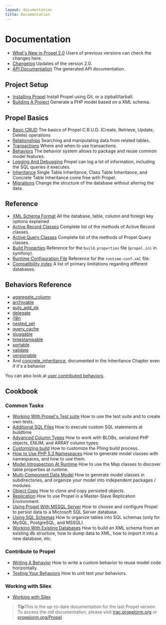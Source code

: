 ```yaml
---
layout: documentation
title: Documentation
---
```



# Documentation #

 * [What's New in Propel 2.0](whats-new.html) Users of previous versions can check the changes here.
 * [Changelog](https://github.com/propelorm/Propel2/blob/master/UPDATE.md) Updates of the version 2.0.
 * [API Documentation](http://api.propelorm.org/) The generated API documentation.

## Project Setup ##

 * [Installing Propel](01-installation.html) Install Propel using Git, or a zipball/tarball.
 * [Building A Project](02-buildtime.html) Generate a PHP model based on a XML schema.

## Propel Basics ##

* [Basic CRUD](03-basic-crud.html) The basics of Propel C.R.U.D. (Create, Retrieve, Update, Delete) operations
* [Relationships](04-relationships.html) Searching and manipulating data from related tables.
* [Transactions](05-transactions.html) Where and when to use transactions.
* [Behaviors](06-behaviors.html) The behavior system allows to package and reuse common model features.
* [Logging And Debugging](07-logging.html) Propel can log a lot of information, including the SQL queries it executes.
* [Inheritance](08-inheritance.html) Single Table Inheritance, Class Table Inheritance, and Concrete Table Inheritance come free with Propel.
* [Migrations](09-migrations.html) Change the structure of the database without altering the data.

## Reference ##

* [XML Schema Format](../documentation/reference/schema.html) All the database, table, column and foreign key options explained
* [Active Record Classes](../documentation/reference/active-record.html) Complete list of the methods of Active Record classes.
* [Active Query Classes](../documentation/reference/model-criteria.html) Complete list of the methods of Propel Query classes.
* [Build Properties](../documentation/reference/buildtime-configuration.html) Reference for the `build.properties` file (`propel.ini` in symfony).
* [Runtime Configuration File](../documentation/reference/runtime-configuration.html) Reference for the `runtime-conf.xml` file.
* [Compatibility index](../documentation/reference/compatibility-index.html) A list of primary limitations regarding different databases.

## Behaviors Reference ##

* [aggregate_column](../documentation/behaviors/aggregate-column.html)
* [archivable](../documentation/behaviors/archivable.html)
* [auto_add_pk](../documentation/behaviors/auto-add-pk.html)
* [delegate](../documentation/behaviors/delegate.html)
* [i18n](../documentation/behaviors/i18n.html)
* [nested_set](../documentation/behaviors/nested-set.html)
* [query_cache](../documentation/behaviors/query-cache.html)
* [sluggable](../documentation/behaviors/sluggable.html)
* [timestampable](../documentation/behaviors/timestampable.html)
* [sortable](../documentation/behaviors/sortable.html)
* [validate](../documentation/behaviors/validate.html)
* [versionable](../documentation/behaviors/versionable.html)
* And [concrete_inheritance](08-inheritance.html), documented in the Inheritance Chapter even if it's a behavior

You can also look at [user contributed behaviors](../documentation/cookbook/user-contributed-behaviors.html).

## Cookbook ##

### Common Tasks ###

* [Working With Propel's Test suite](../documentation/cookbook/working-with-test-suite.html) How to use the test suite and to create own tests.
* [Additional SQL Files](../documentation/cookbook/adding-additional-sql-files.html) How to execute custom SQL statements at buildtime
* [Advanced Column Types](../documentation/cookbook/working-with-advanced-column-types.html) How to work with BLOBs, serialized PHP objects, ENUM, and ARRAY column types.
* [Customizing build](../documentation/cookbook/customizing-build.html) How to customize the Phing build process.
* [How to Use PHP 5.3 Namespaces](../documentation/cookbook/namespaces.html) How to generate model classes with namespaces, and how to use them.
* [Model Introspection At Runtime](../documentation/cookbook/runtime-introspection.html) How to use the Map classes to discover table properties at runtime.
* [Multi-Component Data Model](../documentation/cookbook/multi-component-data-model.html) How to generate model classes in subdirectories, and organize your model into independent packages / modules.
* [Object Copy](../documentation/cookbook/copying-persisted-objects.html) How to clone and copy persisted objects.
* [Replication](../documentation/cookbook/replication.html) How to use Propel in a Master-Slave Replication Environment.
* [Using Propel With MSSQL Server](../documentation/cookbook/using-mssql-server.html) How to choose and configure Propel to persist data to a Microsoft SQL Server database.
* [Using SQL Schemas](../documentation/cookbook/using-sql-schemas.html) How to organize tables into SQL schemas (only for MySQL, PostgreSQL, and MSSQL).
* [Working With Existing Databases](../documentation/cookbook/working-with-existing-databases.html) How to build an XML schema from an existing db structure, how to dump data to XML, how to import it into a new database, etc.

### Contribute to Propel ###

* [Writing A Behavior](../documentation/cookbook/writing-behavior.html) How to write a custom behavior to reuse model code horizontally.
* [Testing Your Behaviors](../documentation/cookbook/testing-your-behaviors.html) How to unit test your behaviors.

### Working with Silex ###

* [Working with Silex](../documentation/cookbook/silex/working-with-silex.html)

>**Tip**This is the up-to-date documentation for the last Propel version.
> To access the old documentation, please visit
[trac.propelorm.org](http://trac.propelorm.org) or
[propelorm.org/Propel](http://propelorm.org/Propel/).
